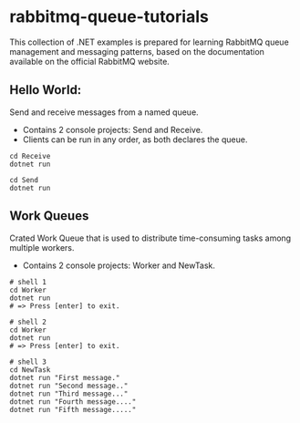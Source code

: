 # rabbitmq-queue-tutorials
This collection of .NET examples is prepared for learning RabbitMQ queue management and messaging patterns, based on the documentation available on the official RabbitMQ website.


## Hello World:
Send and receive messages from a named queue.
* Contains 2 console projects: Send and Receive.
* Clients can be run in any order, as both declares the queue.

```
cd Receive 
dotnet run
```

```
cd Send 
dotnet run
```

## Work Queues
Crated Work Queue that is used to distribute time-consuming tasks among multiple workers.
* Contains 2 console projects: Worker and NewTask.

```
# shell 1
cd Worker
dotnet run
# => Press [enter] to exit.
```

```
# shell 2
cd Worker
dotnet run
# => Press [enter] to exit.
```

```
# shell 3
cd NewTask
dotnet run "First message."
dotnet run "Second message.."
dotnet run "Third message..."
dotnet run "Fourth message...."
dotnet run "Fifth message....."
```
